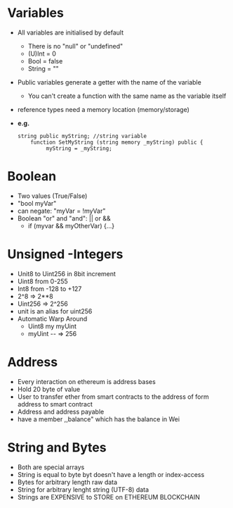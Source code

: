 # Variables

- All variables are initialised by default

  - There is no "null" or "undefined"
  - (U)Int = 0
  - Bool = false
  - String = ""
- Public variables generate a getter with the name of the variable

  - You can't create a function with the same name as the variable itself
- reference types need a memory location (memory/storage)
- **e.g.**

  ```
  string public myString; //string variable
      function SetMyString (string memory _myString) public {
           myString = _myString;
  ```

# Boolean

- Two values (True/False)
- "bool myVar"
- can negate: "myVar = !myVar"
- Boolean "or" and "and": || or &&
  - if (myvar && myOtherVar) {...}

# Unsigned -Integers

- Unit8 to Uint256 in 8bit increment
- Uint8 from 0-255
- Int8 from -128 to +127
- 2^8 => 2**8
- Uint256 => 2^256
- unit is an alias for uint256
- Automatic Warp Around
  - Uint8 my myUint
  - myUint -- => 256

# Address

- Every interaction on ethereum is address bases
- Hold 20 byte of value
- User to transfer ether from smart contracts to the address of form address to smart contract
- Address and address payable
- have a member ,,balance" which has the balance in Wei

# String and Bytes

- Both are special arrays
- String is equal to byte byt doesn't have a length or index-access
- Bytes for arbitrary length raw data
- String for arbitrary lenght string (UTF-8) data
- Strings are EXPENSIVE to STORE on ETHEREUM BLOCKCHAIN
